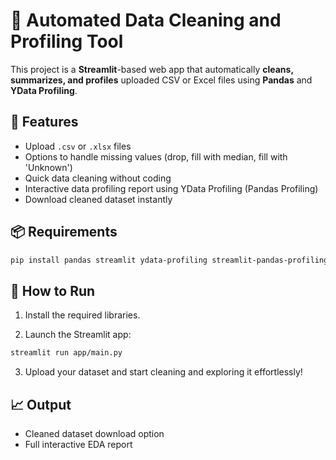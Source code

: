 # 🧹 Automated Data Cleaning and Profiling Tool

This project is a **Streamlit**-based web app that automatically **cleans, summarizes, and profiles** uploaded CSV or Excel files using **Pandas** and **YData Profiling**.

## 🎯 Features

- Upload `.csv` or `.xlsx` files
- Options to handle missing values (drop, fill with median, fill with 'Unknown')
- Quick data cleaning without coding
- Interactive data profiling report using YData Profiling (Pandas Profiling)
- Download cleaned dataset instantly

## 📦 Requirements

```bash
pip install pandas streamlit ydata-profiling streamlit-pandas-profiling openpyxl
```

## 🚀 How to Run

1. Install the required libraries.

2. Launch the Streamlit app:

```bash
streamlit run app/main.py
```

3. Upload your dataset and start cleaning and exploring it effortlessly!

## 📈 Output

- Cleaned dataset download option
- Full interactive EDA report
